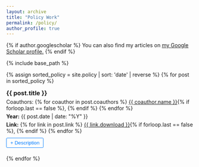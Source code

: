 ```yaml
---
layout: archive
title: "Policy Work"
permalink: /policy/
author_profile: true
---
```


{% if author.googlescholar %}
  You can also find my articles on <u><a href="{{author.googlescholar}}">my Google Scholar profile</a>.</u>
{% endif %}

{% include base_path %}

{% assign sorted_policy = site.policy | sort: 'date' | reverse %}
{% for post in sorted_policy %}
<div class="policy-item">
  <h3>{{ post.title }}</h3>
  <div style="display: flex; align-items: center;">
    <div style="flex: 1;">
      <p>
        Coauthors: 
        {% for coauthor in post.coauthors %}
          <a href="{{ coauthor.link }}" target="_blank">{{ coauthor.name }}</a>{% if forloop.last == false %}, {% endif %}
        {% endfor %}
      </p>
      <p><strong>Year:</strong> {{ post.date | date: "%Y" }}</p>
      <!-- <p><strong>Status:</strong> {{ post.status }}</p> -->
      <p>
        <strong>Link:</strong> 
        {% for link in post.link %}
          <a href="{{ link.url }}" target="_blank">{{ link.download }}</a>{% if forloop.last == false %}, {% endif %}
        {% endfor %}
      </p>
      <button class="toggle-abstract">+ Description</button>
      <div class="abstract hidden">
        <p>{{ post.excerpt }}</p>
      </div>
    </div>
  </div>
</div>
{% endfor %}

<script>
document.addEventListener('DOMContentLoaded', () => {
    const toggleButtons = document.querySelectorAll('.toggle-abstract');

    toggleButtons.forEach(button => {
        button.addEventListener('click', () => {
            const abstract = button.nextElementSibling;
            if (abstract.classList.contains('hidden')) {
                abstract.classList.remove('hidden');
                button.textContent = '- Description';
            } else {
                abstract.classList.add('hidden');
                button.textContent = '+ Description';
            }
        });
    });
});
</script>

<style>
.policy-item {
    margin-bottom: 20px;
}

.policy-item h3 {
    margin: 0;
}

.policy-item p {
    margin: 5px 0;
}

.abstract {
    margin-top: 10px;
    padding: 10px;
    background-color: #f9f9f9;
    border: 1px solid #ddd;
}

.hidden {
    display: none;
}

.toggle-abstract {
    margin-top: 5px;
    cursor: pointer;
    background-color: transparent;
    color: #007bff;
    border: 1px solid #007bff;
    padding: 5px 10px;
    border-radius: 3px;
}

.toggle-abstract:hover {
    background-color: #e6f2ff;
}
</style>
